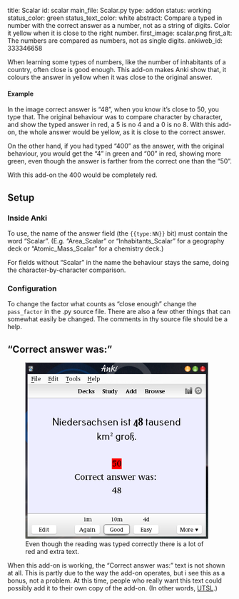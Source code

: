 title: Scalar
id: scalar
main_file: Scalar.py
type: addon
status: working
status_color: green
status_text_color: white
abstract: Compare a typed in number with the correct answer as a number, not as a string of digits. Color it yellow when it is close to the right number.
first_image: scalar.png
first_alt: The numbers are compared as numbers, not as single digits.
ankiweb_id: 333346658

When learning some types of numbers, like the number of inhabitants of
a country, often close is good enough. This add-on makes Anki show
that, it colours the answer in yellow when it was close to the
original answer.

#### Example
In the image correct answer is “48”, when you know it’s close to 50,
you type that. The original behaviour was to compare character by character,
and show the typed answer in red, a 5 is no 4 and a 0 is no 8. With this add-on, the whole answer
would be yellow, as it is  close to the correct answer.

On the
other hand, if you had typed  “400” as the answer, with the original
behaviour, you would get the “4” in green and “00” in red, showing more
green, even though the answer is farther from the correct one than the
“50”. 

With this add-on the 400 would be completely red.

## Setup

### Inside Anki
To use, the
name of the answer field (the `{{type:NN}}` bit) must contain the word
“Scalar”. (E.g. “Area_Scalar” or “Inhabitants_Scalar” for a geography
deck or “Atomic_Mass_Scalar” for a chemistry deck.) 

For fields without
“Scalar” in the name the behaviour stays the same, doing the
character-by-character comparison.

### Configuration

 To change the factor what counts as “close enough” change the
`pass_factor` in the .py source file. There are also a few other
things that can somewhat easily be changed. The comments in thy source
file should be a help.

## “Correct answer was:”

<figure  style="width:410px;"><img
src="images/compare_by_char.png" alt="Very close answer and
lots of red.">
<figcaption>Even though the reading was typed correctly there is a lot
of red and extra text.</figcaption></figure>

When this add-on is working, the “Correct answer
was:” text is not shown at all. This is partly due to the way the
add-on operates, but i see this as a bonus, not a problem. At this
time, people who really want this text could possibly add it to their
own copy of the add-on. (In other words,
[UTSL](http://www.jargon.net/jargonfile/u/UTSL.html).)

